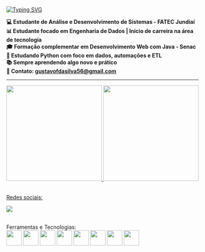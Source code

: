 <a href="https://git.io/typing-svg">
  <img src="https://readme-typing-svg.herokuapp.com?font=Chubby+Cheeks&weight=900&size=30&pause=1010&color=7100F7&background=9F00FF00&center=true&multiline=true&width=435&lines=SEJAM+BEM-VINDOS" alt="Typing SVG" />
</a>

<br>

<strong>💻 Estudante de Análise e Desenvolvimento de Sistemas - FATEC Jundiaí</strong>
<br>
<strong>📊 Estudante focado em Engenharia de Dados | Início de carreira na área de tecnologia</strong>
<br>
<strong>🎓 Formação complementar em Desenvolvimento Web com Java - Senac</strong>
<br>
<strong>🐍 Estudando Python com foco em dados, automações e ETL</strong>
<br>
<strong>📚 Sempre aprendendo algo novo e prático</strong>
<br>
<strong>💬 Contato: gustavofdasilva56@gmail.com</strong>

<hr>

<div>
<a href="https://github.com/Gust4avo">
<img height="250em" src="https://github-readme-stats.vercel.app/api/top-langs/?username=Gust4avo&layout=compact&langs_count=7&theme=dracula"/>
<img height="250em" src="https://github-readme-stats.vercel.app/api?username=Gust4avo&show_icons=true&theme=dracula&include_all_commits=true&count_private=true"/>
</div>

<br>

Redes sociais:  
<div>
  <a href="https://www.linkedin.com/in/gustavoferreiradasilva/" target="_blank">
    <img src="https://img.shields.io/badge/-LinkedIn-%230077B5?style=for-the-badge&logo=linkedin&logoColor=white" target="_blank">
  </a>   
</div>

<br>

Ferramentas e Tecnologias:  
<img src="https://cdn.jsdelivr.net/gh/devicons/devicon/icons/html5/html5-original.svg" width="40" height="40"/>
<img src="https://cdn.jsdelivr.net/gh/devicons/devicon/icons/css3/css3-original.svg" width="40" height="40"/>
<img src="https://cdn.jsdelivr.net/gh/devicons/devicon/icons/javascript/javascript-original.svg" width="40" height="40"/>
<img src="https://cdn.jsdelivr.net/gh/devicons/devicon/icons/java/java-original.svg" width="40" height="40" />
<img src="https://cdn.jsdelivr.net/gh/devicons/devicon/icons/spring/spring-original.svg" width="40" height="40" />
<img src="https://cdn.jsdelivr.net/gh/devicons/devicon/icons/mysql/mysql-original-wordmark.svg" width="40" height="40"/>
<img src="https://cdn.jsdelivr.net/gh/devicons/devicon/icons/python/python-original.svg" width="40" height="40"/>
<img src="https://cdn.jsdelivr.net/gh/devicons/devicon/icons/git/git-original.svg" width="40" height="40"/>
